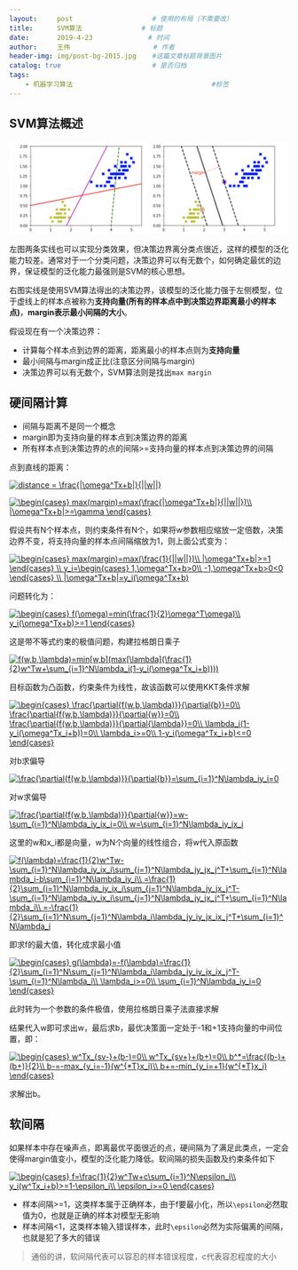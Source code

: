 ```yaml
---
layout:     post                    # 使用的布局（不需要改）
title:      SVM算法               # 标题 
date:       2019-4-23              # 时间
author:     王伟                     # 作者
header-img: img/post-bg-2015.jpg    #这篇文章标题背景图片
catalog: true                       # 是否归档
tags:
    - 机器学习算法	                               #标签
---
```


## SVM算法概述

![](/img/SVM1.png)

左图两条实线也可以实现分类效果，但决策边界离分类点很近，这样的模型的泛化能力较差。通常对于一个分类问题，决策边界可以有无数个，如何确定最优的边界，保证模型的泛化能力最强则是SVM的核心思想。

右图实线是使用SVM算法得出的决策边界，该模型的泛化能力强于左侧模型，位于虚线上的样本点被称为**支持向量(所有的样本点中到决策边界距离最小的样本点)**，**margin表示最小间隔的大小**。

假设现在有一个决策边界：

- 计算每个样本点到边界的距离，距离最小的样本点则为**支持向量**
- 最小间隔与margin成正比(注意区分间隔与margin)
- 决策边界可以有无数个，SVM算法则是找出`max margin`

## 硬间隔计算

- 间隔与距离不是同一个概念
- margin即为支持向量的样本点到决策边界的距离
- 所有样本点到决策边界的点的间隔>=支持向量的样本点到决策边界的间隔

点到直线的距离：

<a href="https://www.codecogs.com/eqnedit.php?latex=distance&space;=&space;\frac{|\omega^Tx&plus;b|}{||w||}" target="_blank"><img src="https://latex.codecogs.com/gif.latex?distance&space;=&space;\frac{|\omega^Tx&plus;b|}{||w||}" title="distance = \frac{|\omega^Tx+b|}{||w||}" /></a>

<a href="https://www.codecogs.com/eqnedit.php?latex=\begin{cases}&space;max(margin)=max(\frac{|\omega^Tx&plus;b|}{||w||})\\&space;|\omega^Tx&plus;b|>=\gamma&space;\end{cases}" target="_blank"><img src="https://latex.codecogs.com/gif.latex?\begin{cases}&space;max(margin)=max(\frac{|\omega^Tx&plus;b|}{||w||})\\&space;|\omega^Tx&plus;b|>=\gamma&space;\end{cases}" title="\begin{cases} max(margin)=max(\frac{|\omega^Tx+b|}{||w||})\\ |\omega^Tx+b|>=\gamma \end{cases}" /></a>

假设共有N个样本点，则约束条件有N个，如果将w参数相应缩放一定倍数，决策边界不变，将支持向量的样本点间隔缩放为1，则上面公式变为：

<a href="https://www.codecogs.com/eqnedit.php?latex=\begin{cases}&space;max(margin)=max(\frac{1}{||w||})\\&space;|\omega^Tx&plus;b|>=1&space;\end{cases}&space;\\&space;y_i=\begin{cases}&space;1,\omega^Tx&plus;b>0\\&space;-1,\omega^Tx&plus;b>0<0&space;\end{cases}&space;\\&space;|\omega^Tx&plus;b|=y_i(\omega^Tx&plus;b)" target="_blank"><img src="https://latex.codecogs.com/gif.latex?\begin{cases}&space;max(margin)=max(\frac{1}{||w||})\\&space;|\omega^Tx&plus;b|>=1&space;\end{cases}&space;\\&space;y_i=\begin{cases}&space;1,\omega^Tx&plus;b>0\\&space;-1,\omega^Tx&plus;b>0<0&space;\end{cases}&space;\\&space;|\omega^Tx&plus;b|=y_i(\omega^Tx&plus;b)" title="\begin{cases} max(margin)=max(\frac{1}{||w||})\\ |\omega^Tx+b|>=1 \end{cases} \\ y_i=\begin{cases} 1,\omega^Tx+b>0\\ -1,\omega^Tx+b>0<0 \end{cases} \\ |\omega^Tx+b|=y_i(\omega^Tx+b)" /></a>

问题转化为：

<a href="https://www.codecogs.com/eqnedit.php?latex=\begin{cases}&space;f(\omega)=min(\frac{1}{2}\omega^T\omega)\\&space;y_i(\omega^Tx&plus;b)>=1&space;\end{cases}" target="_blank"><img src="https://latex.codecogs.com/gif.latex?\begin{cases}&space;f(\omega)=min(\frac{1}{2}\omega^T\omega)\\&space;y_i(\omega^Tx&plus;b)>=1&space;\end{cases}" title="\begin{cases} f(\omega)=min(\frac{1}{2}\omega^T\omega)\\ y_i(\omega^Tx+b)>=1 \end{cases}" /></a>

这是带不等式约束的极值问题，构建拉格朗日乘子

<a href="https://www.codecogs.com/eqnedit.php?latex=f(w,b,\lambda)=min[w,b](max[\lambda](\frac{1}{2}w^Tw&plus;\sum_{i=1}^N\lambda_i(1-y_i(\omega^Tx_i&plus;b))))" target="_blank"><img src="https://latex.codecogs.com/gif.latex?f(w,b,\lambda)=min[w,b](max[\lambda](\frac{1}{2}w^Tw&plus;\sum_{i=1}^N\lambda_i(1-y_i(\omega^Tx_i&plus;b))))" title="f(w,b,\lambda)=min[w,b](max[\lambda](\frac{1}{2}w^Tw+\sum_{i=1}^N\lambda_i(1-y_i(\omega^Tx_i+b))))" /></a>

目标函数为凸函数，约束条件为线性，故该函数可以使用KKT条件求解

<a href="https://www.codecogs.com/eqnedit.php?latex=\begin{cases}&space;\frac{\partial{f(w,b,\lambda)}}{\partial{b}}=0\\&space;\frac{\partial{f(w,b,\lambda)}}{\partial{w}}=0\\&space;\frac{\partial{f(w,b,\lambda)}}{\partial{\lambda}}=0\\&space;\lambda_i(1-y_i(\omega^Tx_i&plus;b))=0\\&space;\lambda_i>=0\\&space;1-y_i(\omega^Tx_i&plus;b)<=0&space;\end{cases}" target="_blank"><img src="https://latex.codecogs.com/gif.latex?\begin{cases}&space;\frac{\partial{f(w,b,\lambda)}}{\partial{b}}=0\\&space;\frac{\partial{f(w,b,\lambda)}}{\partial{w}}=0\\&space;\frac{\partial{f(w,b,\lambda)}}{\partial{\lambda}}=0\\&space;\lambda_i(1-y_i(\omega^Tx_i&plus;b))=0\\&space;\lambda_i>=0\\&space;1-y_i(\omega^Tx_i&plus;b)<=0&space;\end{cases}" title="\begin{cases} \frac{\partial{f(w,b,\lambda)}}{\partial{b}}=0\\ \frac{\partial{f(w,b,\lambda)}}{\partial{w}}=0\\ \frac{\partial{f(w,b,\lambda)}}{\partial{\lambda}}=0\\ \lambda_i(1-y_i(\omega^Tx_i+b))=0\\ \lambda_i>=0\\ 1-y_i(\omega^Tx_i+b)<=0 \end{cases}" /></a>

对b求偏导

<a href="https://www.codecogs.com/eqnedit.php?latex=\frac{\partial{f(w,b,\lambda)}}{\partial{b}}=\sum_{i=1}^N\lambda_iy_i=0" target="_blank"><img src="https://latex.codecogs.com/gif.latex?\frac{\partial{f(w,b,\lambda)}}{\partial{b}}=\sum_{i=1}^N\lambda_iy_i=0" title="\frac{\partial{f(w,b,\lambda)}}{\partial{b}}=\sum_{i=1}^N\lambda_iy_i=0" /></a>

对w求偏导

<a href="https://www.codecogs.com/eqnedit.php?latex=\frac{\partial{f(w,b,\lambda)}}{\partial{w}}=w-\sum_{i=1}^N\lambda_iy_ix_i=0\\&space;w=\sum_{i=1}^N\lambda_iy_ix_i" target="_blank"><img src="https://latex.codecogs.com/gif.latex?\frac{\partial{f(w,b,\lambda)}}{\partial{w}}=w-\sum_{i=1}^N\lambda_iy_ix_i=0\\&space;w=\sum_{i=1}^N\lambda_iy_ix_i" title="\frac{\partial{f(w,b,\lambda)}}{\partial{w}}=w-\sum_{i=1}^N\lambda_iy_ix_i=0\\ w=\sum_{i=1}^N\lambda_iy_ix_i" /></a>

这里的w和x_i都是向量，w为N个向量的线性组合，将w代入原函数

<a href="https://www.codecogs.com/eqnedit.php?latex=f(\lambda)=\frac{1}{2}w^Tw-\sum_{i=1}^N\lambda_iy_ix_i\sum_{j=1}^N\lambda_jy_jx_j^T&plus;\sum_{i=1}^N\lambda_i-b\sum_{i=1}^N\lambda_iy_i\\&space;=\frac{1}{2}\sum_{i=1}^N\lambda_iy_ix_i\sum_{j=1}^N\lambda_jy_jx_j^T-\sum_{i=1}^N\lambda_iy_ix_i\sum_{j=1}^N\lambda_jy_jx_j^T&plus;\sum_{i=1}^N\lambda_i\\&space;=-\frac{1}{2}\sum_{i=1}^N\sum_{j=1}^N\lambda_i\lambda_jy_iy_jx_ix_j^T&plus;\sum_{i=1}^N\lambda_i" target="_blank"><img src="https://latex.codecogs.com/gif.latex?f(\lambda)=\frac{1}{2}w^Tw-\sum_{i=1}^N\lambda_iy_ix_i\sum_{j=1}^N\lambda_jy_jx_j^T&plus;\sum_{i=1}^N\lambda_i-b\sum_{i=1}^N\lambda_iy_i\\&space;=\frac{1}{2}\sum_{i=1}^N\lambda_iy_ix_i\sum_{j=1}^N\lambda_jy_jx_j^T-\sum_{i=1}^N\lambda_iy_ix_i\sum_{j=1}^N\lambda_jy_jx_j^T&plus;\sum_{i=1}^N\lambda_i\\&space;=-\frac{1}{2}\sum_{i=1}^N\sum_{j=1}^N\lambda_i\lambda_jy_iy_jx_ix_j^T&plus;\sum_{i=1}^N\lambda_i" title="f(\lambda)=\frac{1}{2}w^Tw-\sum_{i=1}^N\lambda_iy_ix_i\sum_{j=1}^N\lambda_jy_jx_j^T+\sum_{i=1}^N\lambda_i-b\sum_{i=1}^N\lambda_iy_i\\ =\frac{1}{2}\sum_{i=1}^N\lambda_iy_ix_i\sum_{j=1}^N\lambda_jy_jx_j^T-\sum_{i=1}^N\lambda_iy_ix_i\sum_{j=1}^N\lambda_jy_jx_j^T+\sum_{i=1}^N\lambda_i\\ =-\frac{1}{2}\sum_{i=1}^N\sum_{j=1}^N\lambda_i\lambda_jy_iy_jx_ix_j^T+\sum_{i=1}^N\lambda_i" /></a>

即求f的最大值，转化成求最小值

<a href="https://www.codecogs.com/eqnedit.php?latex=\begin{cases}&space;g(\lambda)=-f(\lambda)=\frac{1}{2}\sum_{i=1}^N\sum_{j=1}^N\lambda_i\lambda_jy_iy_jx_ix_j^T-\sum_{i=1}^N\lambda_i\\&space;\lambda_i>=0\\&space;\sum_{i=1}^N\lambda_iy_i=0&space;\end{cases}" target="_blank"><img src="https://latex.codecogs.com/gif.latex?\begin{cases}&space;g(\lambda)=-f(\lambda)=\frac{1}{2}\sum_{i=1}^N\sum_{j=1}^N\lambda_i\lambda_jy_iy_jx_ix_j^T-\sum_{i=1}^N\lambda_i\\&space;\lambda_i>=0\\&space;\sum_{i=1}^N\lambda_iy_i=0&space;\end{cases}" title="\begin{cases} g(\lambda)=-f(\lambda)=\frac{1}{2}\sum_{i=1}^N\sum_{j=1}^N\lambda_i\lambda_jy_iy_jx_ix_j^T-\sum_{i=1}^N\lambda_i\\ \lambda_i>=0\\ \sum_{i=1}^N\lambda_iy_i=0 \end{cases}" /></a>

此时转为一个参数的条件极值，使用拉格朗日乘子法直接求解

结果代入w即可求出w，最后求b，最优决策面一定处于-1和+1支持向量的中间位置，即：

<a href="https://www.codecogs.com/eqnedit.php?latex=\begin{cases}&space;w^Tx_{sv-}&plus;(b-)=0\\&space;w^Tx_{sv&plus;}&plus;(b&plus;)=0\\&space;b^*=\frac{(b-)&plus;(b&plus;)}{2}\\&space;b-=-max_{y_i=-1}(w^{*T}x_i)\\&space;b&plus;=-min_{y_i=&plus;1}(w^{*T}x_i)&space;\end{cases}" target="_blank"><img src="https://latex.codecogs.com/gif.latex?\begin{cases}&space;w^Tx_{sv-}&plus;(b-)=0\\&space;w^Tx_{sv&plus;}&plus;(b&plus;)=0\\&space;b^*=\frac{(b-)&plus;(b&plus;)}{2}\\&space;b-=-max_{y_i=-1}(w^{*T}x_i)\\&space;b&plus;=-min_{y_i=&plus;1}(w^{*T}x_i)&space;\end{cases}" title="\begin{cases} w^Tx_{sv-}+(b-)=0\\ w^Tx_{sv+}+(b+)=0\\ b^*=\frac{(b-)+(b+)}{2}\\ b-=-max_{y_i=-1}(w^{*T}x_i)\\ b+=-min_{y_i=+1}(w^{*T}x_i) \end{cases}" /></a>

求解出b。

## 软间隔

如果样本中存在噪声点，即离最优平面很近的点，硬间隔为了满足此类点，一定会使得margin值变小，模型的泛化能力降低。软间隔的损失函数及约束条件如下

<a href="https://www.codecogs.com/eqnedit.php?latex=\begin{cases}&space;f=\frac{1}{2}w^Tw&plus;c\sum_{i=1}^N\epsilon_i\\&space;y_i(w^Tx_i&plus;b)>=1-\epsilon_i\\&space;\epsilon_i>=0&space;\end{cases}" target="_blank"><img src="https://latex.codecogs.com/gif.latex?\begin{cases}&space;f=\frac{1}{2}w^Tw&plus;c\sum_{i=1}^N\epsilon_i\\&space;y_i(w^Tx_i&plus;b)>=1-\epsilon_i\\&space;\epsilon_i>=0&space;\end{cases}" title="\begin{cases} f=\frac{1}{2}w^Tw+c\sum_{i=1}^N\epsilon_i\\ y_i(w^Tx_i+b)>=1-\epsilon_i\\ \epsilon_i>=0 \end{cases}" /></a>

- 样本间隔>=1，这类样本属于正确样本，由于f要最小化，所以`\epsilon`必然取值为0，也就是正确的样本对模型无影响
- 样本间隔<1，这类样本输入错误样本，此时`\epsilon`必然为实际偏离的间隔，也就是犯了多大的错误

> 通俗的讲，软间隔代表可以容忍的样本错误程度，c代表容忍程度的大小

